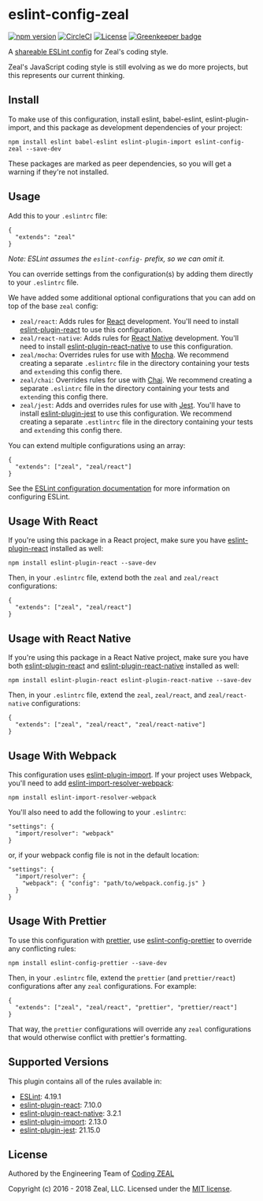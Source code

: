 # eslint-config-zeal

[![npm version](https://badge.fury.io/js/eslint-config-zeal.svg)](https://www.npmjs.com/package/eslint-config-zeal)
[![CircleCI](https://circleci.com/gh/CodingZeal/eslint-config-zeal.svg?style=shield)](https://circleci.com/gh/CodingZeal/eslint-config-zeal)
[![License](https://img.shields.io/badge/license-MIT-blue.svg)](https://opensource.org/licenses/MIT)
[![Greenkeeper badge](https://badges.greenkeeper.io/CodingZeal/eslint-config-zeal.svg)](https://greenkeeper.io/)

A [shareable ESLint config](http://eslint.org/docs/developer-guide/shareable-configs) for Zeal's coding style.

Zeal's JavaScript coding style is still evolving as we do more projects, but this represents our current thinking.

## Install

To make use of this configuration, install eslint, babel-eslint, eslint-plugin-import, and this package as development dependencies of your project:

```
npm install eslint babel-eslint eslint-plugin-import eslint-config-zeal --save-dev
```

These packages are marked as peer dependencies, so you will get a warning if they're not installed.

## Usage

Add this to your `.eslintrc` file:

```
{
  "extends": "zeal"
}
```

_Note: ESLint assumes the `eslint-config-` prefix, so we can omit it._

You can override settings from the configuration(s) by adding them directly to your `.eslintrc` file.

We have added some additional optional configurations that you can add on top of the base `zeal` config:

- `zeal/react`: Adds rules for [React](https://github.com/reactjs) development. You'll need to install [eslint-plugin-react](https://github.com/yannickcr/eslint-plugin-react) to use this configuration.
- `zeal/react-native`: Adds rules for [React Native](https://facebook.github.io/react-native/) development. You'll need to install [eslint-plugin-react-native](https://github.com/intellicode/eslint-plugin-react-native) to use this configuration.
- `zeal/mocha`: Overrides rules for use with [Mocha](https://mochajs.org/). We recommend creating a separate `.eslintrc` file in the directory containing your tests and `extend`ing this config there.
- `zeal/chai`: Overrides rules for use with [Chai](http://chaijs.com/). We recommend creating a separate `.eslintrc` file in the directory containing your tests and `extend`ing this config there.
- `zeal/jest`: Adds and overrides rules for use with [Jest](http://facebook.github.io/jest/). You'll have to install [eslint-plugin-jest](https://www.npmjs.com/package/eslint-plugin-jest) to use this configuration. We recommend creating a separate `.estlintrc` file in the directory containing your tests and `extend`ing this config there.

You can extend multiple configurations using an array:

```
{
  "extends": ["zeal", "zeal/react"]
}
```

See the [ESLint configuration documentation](http://eslint.org/docs/user-guide/configuring) for more information on configuring ESLint.

## Usage With React

If you're using this package in a React project, make sure you have [eslint-plugin-react](https://github.com/yannickcr/eslint-plugin-react) installed as well:

```
npm install eslint-plugin-react --save-dev
```

Then, in your `.eslintrc` file, extend both the `zeal` and `zeal/react` configurations:

```
{
  "extends": ["zeal", "zeal/react"]
}
```

## Usage with React Native

If you're using this package in a React Native project, make sure you have both [eslint-plugin-react](https://github.com/yannickcr/eslint-plugin-react) and [eslint-plugin-react-native](https://github.com/intellicode/eslint-plugin-react-native) installed as well:

```
npm install eslint-plugin-react eslint-plugin-react-native --save-dev
```

Then, in your `.eslintrc` file, extend the `zeal`, `zeal/react`, and `zeal/react-native` configurations:

```
{
  "extends": ["zeal", "zeal/react", "zeal/react-native"]
}
```

## Usage With Webpack

This configuration uses [eslint-plugin-import](https://github.com/benmosher/eslint-plugin-import). If your project uses Webpack, you'll need to add [eslint-import-resolver-webpack](https://www.npmjs.com/package/eslint-import-resolver-webpack):

```
npm install eslint-import-resolver-webpack
```

You'll also need to add the following to your `.eslintrc`:

```
"settings": {
  "import/resolver": "webpack"
}
```

or, if your webpack config file is not in the default location:

```
"settings": {
  "import/resolver": {
    "webpack": { "config": "path/to/webpack.config.js" }
  }
}
```

## Usage With Prettier

To use this configuration with [prettier](https://github.com/prettier/prettier), use [eslint-config-prettier](https://github.com/prettier/eslint-config-prettier) to override any conflicting rules:

```
npm install eslint-config-prettier --save-dev
```

Then, in your `.eslintrc` file, extend the `prettier` (and `prettier/react`) configurations after any `zeal` configurations. For example:

```
{
  "extends": ["zeal", "zeal/react", "prettier", "prettier/react"]
}
```

That way, the `prettier` configurations will override any `zeal` configurations that would otherwise conflict with prettier's formatting.

## Supported Versions

This plugin contains all of the rules available in:

- [ESLint](http://eslint.org/): 4.19.1
- [eslint-plugin-react](https://github.com/yannickcr/eslint-plugin-react): 7.10.0
- [eslint-plugin-react-native](https://github.com/intellicode/eslint-plugin-react-native): 3.2.1
- [eslint-plugin-import](https://github.com/benmosher/eslint-plugin-import): 2.13.0
- [eslint-plugin-jest](https://www.npmjs.com/package/eslint-plugin-jest): 21.15.0

## License

Authored by the Engineering Team of [Coding ZEAL](https://codingzeal.com?utm_source=github)

Copyright (c) 2016 - 2018 Zeal, LLC. Licensed under the [MIT license](https://opensource.org/licenses/MIT).
